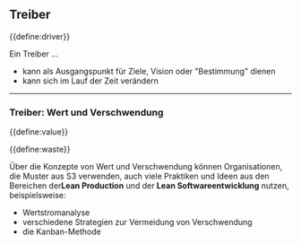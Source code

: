 ## Treiber

{{define:driver}}

Ein Treiber …

- kann als Ausgangspunkt für Ziele, Vision oder "Bestimmung" dienen
- kann sich im Lauf der Zeit verändern

* * *

### Treiber: Wert und Verschwendung

{{define:value}}

{{define:waste}}

Über die Konzepte von Wert und Verschwendung können Organisationen, die Muster aus S3 verwenden, auch viele Praktiken und Ideen aus den Bereichen der**Lean Production** und der **Lean Softwareentwicklung** nutzen, beispielsweise:

- Wertstromanalyse
- verschiedene Strategien zur Vermeidung von Verschwendung
- die Kanban-Methode